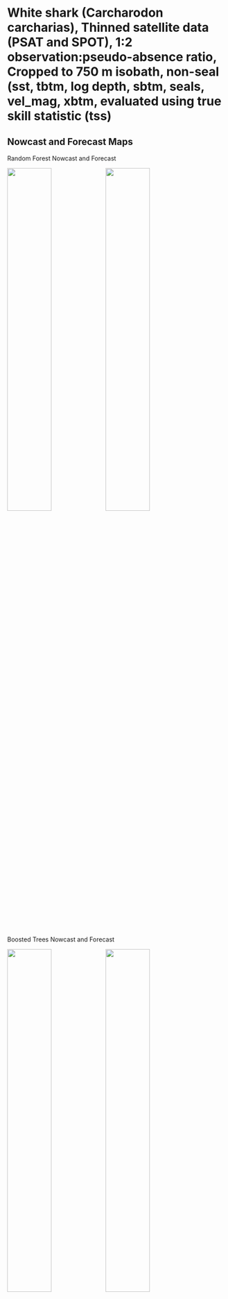 White shark (Carcharodon carcharias), Thinned satellite data (PSAT and
SPOT), 1:2 observation:pseudo-absence ratio, Cropped to 750 m isobath,
non-seal (sst, tbtm, log depth, sbtm, seals, vel_mag, xbtm, evaluated
using true skill statistic (tss)
================

## Nowcast and Forecast Maps

Random Forest Nowcast and Forecast

<img src="../tidy_reports/versions/c21/100620/c21.100620.01_12_rf_compiled_casts.png" width="45%" /><img src="../tidy_reports/versions/c21/100624/c21.100624.01_12_rf_compiled_casts.png" width="45%" />

Boosted Trees Nowcast and Forecast

<img src="../tidy_reports/versions/c21/100620/c21.100620.01_12_bt_compiled_casts.png" width="45%" /><img src="../tidy_reports/versions/c21/100624/c21.100624.01_12_bt_compiled_casts.png" width="45%" />

Maxnet Trees Nowcast and Forecast

<img src="../tidy_reports/versions/c21/100620/c21.100620.01_12_maxent_compiled_casts.png" width="45%" /><img src="../tidy_reports/versions/c21/100624/c21.100624.01_12_maxent_compiled_casts.png" width="45%" />

GAM Nowcast and Forecast

<img src="../tidy_reports/versions/c21/100620/c21.100620.01_12_gam_compiled_casts.png" width="45%" /><img src="../tidy_reports/versions/c21/100624/c21.100624.01_12_gam_compiled_casts.png" width="45%" />

GLM Nowcast and Forecast

<img src="../tidy_reports/versions/c21/100620/c21.100620.01_12_glm_compiled_casts.png" width="45%" /><img src="../tidy_reports/versions/c21/100624/c21.100624.01_12_glm_compiled_casts.png" width="45%" />

## Metrics

| model_type |   tss_max |
|:-----------|----------:|
| rf         | 0.9345289 |
| bt         | 0.5344716 |
| maxnet     | 0.3983391 |
| gam        | 0.3895332 |
| glm        | 0.3953322 |

Metrics by model type

## Variable Importance

![](/mnt/ecocast/projects/koliveira/subprojects/carcharodon/workflows/tidy_md/versions/m21/10062/m21.10062_tidy_compiled_files/figure-gfm/variable%20importance-1.png)<!-- -->
